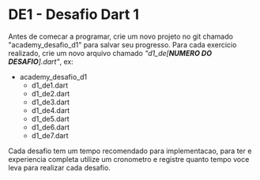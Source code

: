 # DE1 - Desafio Dart 1

Antes de comecar a programar, crie um novo projeto no git chamado "academy_desafio_d1" para salvar seu progresso. Para
cada exercicio realizado, crie um novo arquivo chamado _"d1_de[**NUMERO DO DESAFIO**].dart"_, ex:

- academy_desafio_d1
    - d1_de1.dart
    - d1_de2.dart
    - d1_de3.dart
    - d1_de4.dart
    - d1_de5.dart
    - d1_de6.dart
    - d1_de7.dart

Cada desafio tem um tempo recomendado para implementacao, para ter e experiencia completa utilize um cronometro e
registre quanto tempo voce leva para realizar cada desafio.
